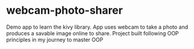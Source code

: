 # webcam-photo-sharer
Demo app to learn the kivy library. App uses webcam to take a photo and produces a savable image online to share.
Project built following OOP principles in my journey to master OOP
